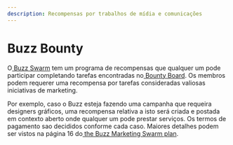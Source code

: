 ```yaml
---
description: Recompensas por trabalhos de mídia e comunicações
---
```


# Buzz Bounty

O[ Buzz Swarm](https://1hive.gitbook.io/1hive/community/swarms/buzz) tem um programa de recompensas que qualquer um pode participar completando tarefas encontradas no[ Bounty Board](https://www.notion.so/3e13ef2a5d614a828b684640af2212b4?v=20b21ead637341faa87416b85202b584). Os membros podem requerer uma recompensa por tarefas consideradas valiosas iniciativas de marketing.

Por exemplo, caso o Buzz esteja fazendo uma campanha que requeira designers gráficos, uma recompensa relativa a isto será criada e postada em contexto aberto onde qualquer um pode prestar serviços. Os termos de pagamento sao decididos conforme cada caso. Maiores detalhes podem ser vistos na página 16 do[ the Buzz Marketing Swarm plan](https://drive.google.com/file/d/1giD4QcVfHNUaAwcXWqEdV4jI2CUSQH24/view).  



